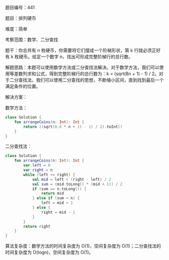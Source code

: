 题目编号：441

题目：排列硬币

难度：简单

考察范围：数学、二分查找

题干：你总共有 n 枚硬币，你需要将它们摆成一个阶梯形状，第 k 行就必须正好有 k 枚硬币。给定一个数字 n，找出可形成完整阶梯行的总行数。

解题思路：本题可以使用数学方法或二分查找法解决。对于数学方法，我们可以使用等差数列求和公式，得到完整阶梯行的总行数为：k = (sqrt(8n + 1) - 1) / 2。对于二分查找法，我们可以使用二分查找的思想，不断缩小区间，直到找到最后一个满足条件的位置。

解决方案：

数学方法：

```kotlin
class Solution {
    fun arrangeCoins(n: Int): Int {
        return ((sqrt(8.0 * n + 1) - 1) / 2).toInt()
    }
}
```

二分查找法：

```kotlin
class Solution {
    fun arrangeCoins(n: Int): Int {
        var left = 0
        var right = n
        while (left <= right) {
            val mid = left + (right - left) / 2
            val sum = (mid.toLong() * (mid + 1)) / 2
            if (sum == n.toLong()) {
                return mid
            } else if (sum < n) {
                left = mid + 1
            } else {
                right = mid - 1
            }
        }
        return right
    }
}
```

算法复杂度：数学方法的时间复杂度为 O(1)，空间复杂度为 O(1)；二分查找法的时间复杂度为 O(logn)，空间复杂度为 O(1)。
